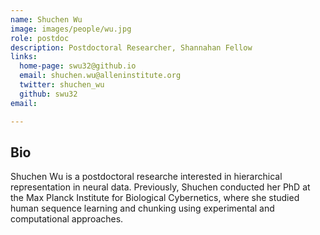 ```yaml
---
name: Shuchen Wu
image: images/people/wu.jpg
role: postdoc
description: Postdoctoral Researcher, Shannahan Fellow
links:
  home-page: swu32@github.io
  email: shuchen.wu@alleninstitute.org
  twitter: shuchen_wu
  github: swu32
email: 

---
```


## Bio

Shuchen Wu is a postdoctoral researche interested in hierarchical representation in neural data.
Previously, Shuchen conducted her PhD at the Max Planck Institute for Biological Cybernetics, where she studied human sequence learning and chunking using experimental and computational approaches.
